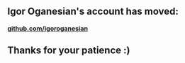 ## Igor Oganesian's account has moved: 

**[github.com/igoroganesian](https://github.com/igoroganesian)** 

## Thanks for your patience :)
